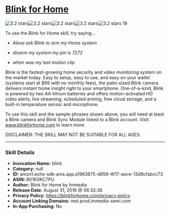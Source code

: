 # [Blink for Home](http://alexa.amazon.com/#skills/amzn1.echo-sdk-ams.app.a1983875-d959-4f17-aece-13d9cfabcc73)
![3.2 stars](../../images/ic_star_black_18dp_1x.png)![3.2 stars](../../images/ic_star_black_18dp_1x.png)![3.2 stars](../../images/ic_star_black_18dp_1x.png)![3.2 stars](../../images/ic_star_half_black_18dp_1x.png)![3.2 stars](../../images/ic_star_border_black_18dp_1x.png) 19

To use the Blink for Home skill, try saying...

* *Alexa ask Blink to arm my Home system*

* *disarm my system my pin is 7272*

* *when was my last motion clip*

Blink is the fastest-growing home security and video monitoring system on the market today. Easy to setup, easy to use, and easy on your wallet (systems start at $99 with no monthly fees), the palm-sized Blink camera delivers instant home insight right to your smartphone. One-of-a-kind, Blink is powered by two AA lithium batteries and offers motion-activated HD video alerts, live streaming, scheduled arming, free cloud storage, and a built-in temperature sensor and microphone. 

To use this skill and the sample phrases shown above, you will need at least a Blink camera and Blink Sync Module linked to a Blink account. Visit www.blinkforhome.com to learn more.

DISCLAIMER: THE SKILL MAY NOT BE SUITABLE FOR ALL AGES.

***

### Skill Details

* **Invocation Name:** blink
* **Category:** null
* **ID:** amzn1.echo-sdk-ams.app.a1983875-d959-4f17-aece-13d9cfabcc73
* **ASIN:** B01K0KC7PU
* **Author:** Blink for Home by Immedia
* **Release Date:** August 31, 2016 @ 06:32:36
* **Privacy Policy:** https://blinkforhome.com/privacy-policy
* **Account Linking Domains:** rest.prod.immedia-semi.com
* **In-App Purchasing:** No
